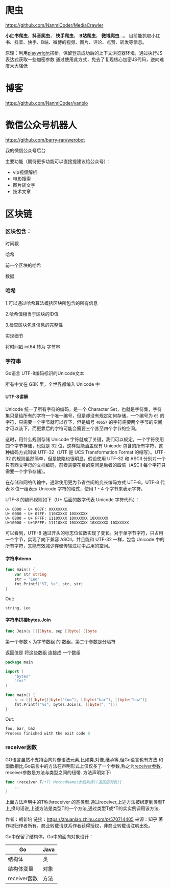 # 爬虫

https://github.com/NanmiCoder/MediaCrawler

**小红书爬虫**，**抖音爬虫**， **快手爬虫**， **B站爬虫**， **微博爬虫**...。
目前能抓取小红书、抖音、快手、B站、微博的视频、图片、评论、点赞、转发等信息。

原理：利用[playwright](https://playwright.dev/)搭桥，保留登录成功后的上下文浏览器环境，通过执行JS表达式获取一些加密参数 通过使用此方式，免去了复现核心加密JS代码，逆向难度大大降低



# 博客

https://github.com/NanmiCoder/vanblo



# 微信公众号机器人



https://github.com/barry-ran/werobot

我的微信公众号后台

主要功能（期待更多功能可以直接提建议给公众号）：

- vip视频解析
- 电影搜索
- 图片转文字
- 技术文章

# 区块链

### 区块包含：

时间戳

哈希

前一个区块的哈希

数据

### 哈希

1.可以通过哈希算法概括区块所包含的所有信息

2.哈希值相当于区块的ID值

3.检查区块包含信息的完整性

实现细节

将时间戳 int64 转为 字节串



### 字符串

Go语言 UTF-8编码标识的Unicode文本

所有中文在 GBK 里，全世界都编入 Unicode 中

#### UTF-8讲解

Unicode 统一了所有字符的编码，是一个 Character Set，也就是字符集，字符集只是给所有的字符一个唯一编号，但是却没有规定如何存储，一个编号为 `65` 的字符，只需要一个字节就可以存下，但是编号 `40657` 的字符需要两个字节的空间才可以装下，而更靠后的字符可能会需要三个甚至四个字节的空间。

这时，用什么规则存储 Unicode 字符就成了关键，我们可以规定，一个字符使用四个字节存储，也就是 32 位，这样就能涵盖现有 Unicode 包含的所有字符，这种编码方式叫做 UTF-32（UTF 是 UCS Transformation Format 的缩写）。UTF-32 的规则虽然简单，但是缺陷也很明显，假设使用 UTF-32 和 ASCII 分别对一个只有西文字母的文档编码，前者需要花费的空间是后者的四倍（ASCII 每个字符只需要一个字节存储）。

在存储和网络传输中，通常使用更为节省空间的变长编码方式 UTF-8，UTF-8 代表 8 位一组表示 Unicode 字符的格式，使用 1 - 4 个字节来表示字符。

UTF-8 的编码规则如下（U+ 后面的数字代表 Unicode 字符代码）：

```text
U+ 0000 ~ U+ 007F: 0XXXXXXX
U+ 0080 ~ U+ 07FF: 110XXXXX 10XXXXXX
U+ 0800 ~ U+ FFFF: 1110XXXX 10XXXXXX 10XXXXXX
U+10000 ~ U+1FFFF: 11110XXX 10XXXXXX 10XXXXXX 10XXXXXX
```

可以看到，UTF-8 通过开头的标志位位数实现了变长。对于单字节字符，只占用一个字节，实现了向下兼容 ASCII，并且能和 UTF-32 一样，包含 Unicode 中的所有字符，又能有效减少存储传输过程中占用的空间。

#### 字符串demo

```go
func main() {
	var str string
	str = "Leo"
	fmt.Printf("%T, %s", str, str)
}
```

Out:

```
string, Leo
```



#### 字符串拼接bytes.Join

```go
func Join(s [][]byte, sep []byte) []byte
```

第一个参数 s 为字节数组 的 数组，第二个参数是分隔符

返回值是 将这些数组 连接成 一个数组

```go
package main

import (
    "bytes"
    "fmt"
)

func main() {
    s := [][]byte{[]byte("foo"), []byte("bar"), []byte("baz")}
    fmt.Printf("%s", bytes.Join(s, []byte(", ")))
}
```

Out:

```go
foo, bar, baz
Process finished with the exit code 0
```

### receiver函数

GO语言虽然不支持面向对像语法元素,比如类,对像,继承等,但Go语言也有方法.和函数相比,Go语言中的方法在声明形式上仅仅多了一个参数,称之为[receiver参数](https://www.zhihu.com/search?q=receiver参数&search_source=Entity&hybrid_search_source=Entity&hybrid_search_extra={"sourceType"%3A"article"%2C"sourceId"%3A"570714405"}).
receiver参数是方法与类型之间的纽带.
方法声明如下:

```go
func (receiver T/*T) MethodName(参数列表)(返回值列表){
    ...
}
```

上面方法声明中的T称为receiver 的基类型.通过receiver,上述方法被绑定到类型T上,换句话说,上述方法是类型T的一个方法,通过类型T或*T的实实例调用该方法.

作者：胡新培
链接：https://zhuanlan.zhihu.com/p/570714405
来源：知乎
著作权归作者所有。商业转载请联系作者获得授权，非商业转载请注明出处。

Go中保留了结构体，Go中的面向对象设计：

| Go           | Java |
| ------------ | ---- |
| 结构体       | 类   |
| 结构体变量   | 对象 |
| receiver函数 | 方法 |

